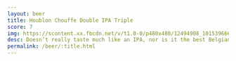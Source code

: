 ```yaml
---
layout: beer
title: Houblon Chouffe Double IPA Triple
score: 7
img: https://scontent.xx.fbcdn.net/v/t1.0-0/p480x480/12494908_10153966651838745_649551942505437131_n.jpg?oh=ed1cd2c04f41201323316ef0d34cbf35&oe=5876344D
desc: Doesn’t really taste much like an IPA, nor is it the best Belgian blonde
permalink: /beer/:title.html
---
```

